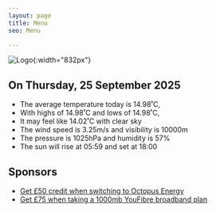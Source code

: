 ```yaml
---
layout: page
title: Menu
seo: Menu

---
```


![Logo](/images/logo.jpg){:width="832px"}

<!-- weather_marker starts -->
## On Thursday, 25 September 2025

- The average temperature today is 14.98˚C,
- With highs of 14.98˚C and lows of 14.98˚C,
- It may feel like 14.02˚C with clear sky
- The wind speed is 3.25m/s and visibility is 10000m
- The pressure is 1025hPa and humidity is 57%
- The sun will rise at 05:59 and set at 18:00

<!-- weather_marker ends -->

## Sponsors

- [Get £50 credit when switching to Octopus Energy](https://bit.ly/3oD1nnS)
- [Get £75 when taking a 1000mb YouFibre broadband plan](https://aklam.io/91zWhU?)
